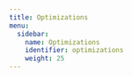 ```yaml
---
title: Optimizations
menu:
  sidebar:
    name: Optimizations
    identifier: optimizations
    weight: 25
---
```

